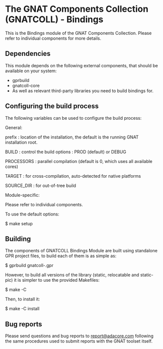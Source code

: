 The GNAT Components Collection (GNATCOLL) - Bindings
====================================================

This is the Bindings module of the GNAT Components Collection. Please refer to
individual components for more details.

Dependencies
------------

This module depends on the following external components, that should be
available on your system:

- gprbuild
- gnatcoll-core
- As well as relevant third-party libraries you need to build bindings for.

Configuring the build process
-----------------------------

The following variables can be used to configure the build process:

General:

   prefix     : location of the installation, the default is the running
                GNAT installation root.

   BUILD      : control the build options : PROD (default) or DEBUG

   PROCESSORS : parallel compilation (default is 0, which uses all available
                cores)

   TARGET     : for cross-compilation, auto-detected for native platforms

   SOURCE_DIR : for out-of-tree build

Module-specific:

   Please refer to individual components.

To use the default options:

   $ make setup

Building
--------

The components of GNATCOLL Bindings Module are built using standalone GPR
project files, to build each of them is as simple as:

$ gprbuild gnatcoll-<component>.gpr

However, to build all versions of the library (static, relocatable and
static-pic) it is simpler to use the provided Makefiles:

$ make -C <component>

Then, to install it:

$ make -C <component> install


Bug reports
-----------

Please send questions and bug reports to report@adacore.com following
the same procedures used to submit reports with the GNAT toolset itself.
